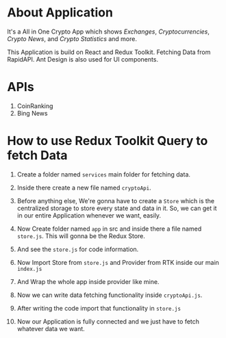 # About Application

It's a All in One Crypto App which shows _Exchanges_, _Cryptocurrencies_, _Crypto News_, and _Crypto Statistics_ and more.

This Application is build on React and Redux Toolkit. Fetching Data from RapidAPI. Ant Design is also used for UI components.

# APIs

1. CoinRanking
2. Bing News

# How to use Redux Toolkit Query to fetch Data

1. Create a folder named `services` main folder for fetching data.

2. Inside there create a new file named `cryptoApi`.

3. Before anything else, We're gonna have to create a `Store` which is the centralized storage to store every state and data in it. So, we can get it in our entire Application whenever we want, easily.

4. Now Create folder named `app` in src and inside there a file named `store.js`. This will gonna be the Redux Store.

5. And see the `store.js` for code information.

6. Now Import Store from `store.js` and Provider from RTK inside our main `index.js`

7. And Wrap the whole app inside provider like mine.

8. Now we can write data fetching functionality inside `cryptoApi.js`.

9. After writing the code import that functionality in `store.js`

10. Now our Application is fully connected and we just have to fetch whatever data we want.

